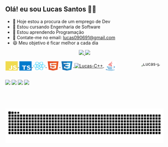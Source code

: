 ## Olá! eu sou Lucas Santos ✌🏽

- 🔭 Hoje estou a procura de um emprego de Dev
- 🌱 Estou cursando Engenharia de Software
- 🤔 Estou aprendendo Programação
- 💬 Contate-me no email: lucas090691@gmail.com
- 😄 Meu objetivo é ficar melhor a cada dia

<div align="center">
  <a href="https://github.com/LucasHash123">
  <img height="160em" src=https://github-readme-stats.vercel.app/api?username=LucasHash123&show_icons=true&theme=tokyonight&include_all_commits=true&count_private=true"/>
  <img height="160em" src="https://github-readme-stats.vercel.app/api/top-langs/?username=LucasHash123&layout=compact&langs_count=7&theme=tokyonight"/>
</div>

<div style="display: inline_block"><br>
  <img align="center" alt="Lucas-Js" height="30" width="40" src="https://raw.githubusercontent.com/devicons/devicon/master/icons/javascript/javascript-plain.svg">
  <img align="center" alt="Lucas-Ts" height="30" width="40" src="https://raw.githubusercontent.com/devicons/devicon/master/icons/typescript/typescript-plain.svg">
  <img align="center" alt="Lucas-React" height="30" width="40" src="https://raw.githubusercontent.com/devicons/devicon/master/icons/react/react-original.svg">
  <img align="center" alt="Lucas-HTML" height="30" width="40" src="https://raw.githubusercontent.com/devicons/devicon/master/icons/html5/html5-original.svg">
  <img align="center" alt="Lucas-CSS" height="30" width="40" src="https://raw.githubusercontent.com/devicons/devicon/master/icons/css3/css3-original.svg">
  <img align="center" alt="Lucas-C++" height="30" width="40" src="https://raw.githubusercontent.com/devicons/devicon/master/icons/C++/C++-original.svg">
  <img align="center" alt="Lucas-Java" height="30" width="40" src="https://raw.githubusercontent.com/devicons/devicon/master/icons/java/java-original.svg">
  <img align="right" alt="Lucas-pic" height="150" style="border-radius:50px;" src="https://cdn.discordapp.com/attachments/609480099364077628/887108502869393419/download20210901195213.png">
</div>
  
  ##
  
  <div> 
  <a href="https://instagram.com/lusk_lk11" target="_blank"><img src="https://img.shields.io/badge/-Instagram-%23E4405F?style=for-the-badge&logo=instagram&logoColor=white" target="_blank"></a>
 <a href="https://discord.gg/r5SA7jZn" target="_blank"><img src="https://img.shields.io/badge/Discord-7289DA?style=for-the-badge&logo=discord&logoColor=white" target="_blank"></a> 
  <a href = "mailto:lucas090691@gmail.com"><img src="https://img.shields.io/badge/-Gmail-%23333?style=for-the-badge&logo=gmail&logoColor=white" target="_blank"></a>
  <a href="https://www.linkedin.com/in/lucas-santos-36b53821b/" target="_blank"><img src="https://img.shields.io/badge/-LinkedIn-%230077B5?style=for-the-badge&logo=linkedin&logoColor=white" target="_blank"></a> 
 
  ![Snake animation](https://github.com/LucasHash123/LucasHash123/blob/output/github-contribution-grid-snake.svg)
    
</div>
